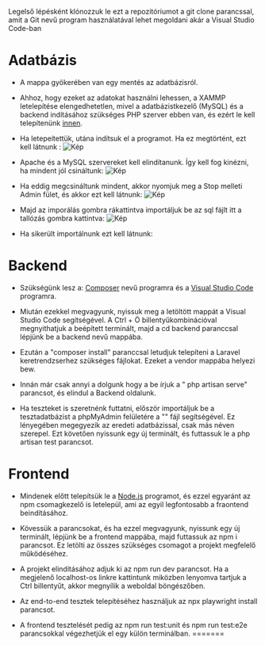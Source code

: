 
Legelső lépésként klónozzuk le ezt a repozitóriumot a git clone parancssal, amit a Git nevű program használatával lehet megoldani akár a Visual Studio Code-ban

# Adatbázis

- A mappa gyökerében van egy mentés az adatbázisról.

- Ahhoz, hogy ezeket az adatokat használni lehessen, a XAMMP letelepítése elengedhetetlen, mivel a adatbázistkezelő (MySQL) és a  backend indításához szükséges PHP szerver ebben van, és ezért le kell telepítenünk [innen](https://www.apachefriends.org/hu/download.html).

- Ha letepeítettük, utána indítsuk el a programot. Ha ez megtörtént, ezt kell látnunk :
    ![Kép](/Backend/img/xammp_startlap.png)

- Apache és a MySQL szervereket kell  elindítanunk. Így kell fog kinézni, ha mindent jól csináltunk:
    ![Kép](/Backend/img/xammp_working.png)

- Ha eddig megcsináltunk mindent, akkor nyomjuk meg a Stop melleti Admin fület, és akkor ezt kell látnunk:
    ![Kép](/Backend/img/php_admin.png)

- Majd az imporálás gombra rákattintva importáljuk be az sql fájlt itt a tallózás gombra kattintva:
    ![Kép](/Backend/img/php_admin.png.png)
    
- Ha sikerült importálnunk ezt kell látnunk:

# Backend

- Szükségünk lesz a: [Composer](https://getcomposer.org/download/) nevű programra és a [Visual Studio Code](https://code.visualstudio.com/) programra.

- Miután ezekkel megvagyunk, nyissuk meg a letöltött mappát a Visual Studio Code segítségével. A Ctrl + Ö billentyűkombinációval megnyithatjuk a beépített terminált, majd a cd backend paranccsal lépjünk be a backend nevű mappába.

- Ezután a "composer install" paranccsal letudjuk telepíteni a Laravel keretrendzserhez szükséges fájlokat. Ezeket a vendor mappába helyezi bew.

- Innán már csak annyi a dolgunk hogy a be írjuk a " php artisan serve" parancsot, és elindul a Backend oldalunk.


- Ha teszteket is szeretnénk futtatni, először importáljuk be a tesztadatbázist a phpMyAdmin felületére a "" fájl segítségével. Ez lényegében megegyezik az eredeti adatbázissal, csak más néven szerepel. Ezt követően nyissunk egy új terminált, és futtassuk le a php artisan test parancsot.

# Frontend 

-  Mindenek előtt telepítsük le a [Node.js](https://nodejs.org/en) programot, és ezzel egyaránt az npm csomagkezelő is letelepül, ami az egyil legfontosabb a fraontend beindításához.

- Kövessük a parancsokat, és ha ezzel megvagyunk, nyissunk egy új terminált, lépjünk be a frontend mappába, majd futtassuk az npm i parancsot. Ez letölti az összes szükséges csomagot a projekt megfelelő működéséhez.

- A projekt elindításához adjuk ki az npm run dev parancsot. Ha a megjelenő localhost-os linkre kattintunk miközben lenyomva tartjuk a Ctrl billentyűt, akkor megnyílik a weboldal böngészőben.

- Az end-to-end tesztek telepítéséhez használjuk az npx playwright install parancsot.

- A frontend tesztelését pedig az npm run test:unit és npm run test:e2e parancsokkal végezhetjük el egy külön terminálban.
=======
